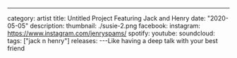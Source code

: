 ---
category: artist
title: Untitled Project Featuring Jack and Henry
date: "2020-05-05"
description:
thumbnail: ./susie-2.png
facebook:
instagram: https://www.instagram.com/jenryspams/
spotify:
youtube:
soundcloud:
tags: ["jack n henry"]
releases:
---Like having a deep talk with your best friend

<!-- Jack and Henry share a lot. They share vision, emotion, curiosity and drive. After meeting in middle school, Jack and Henry have been playing in various music groups together for years, challenging and supporting each other's growth as artists and humans.  -->
